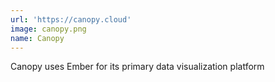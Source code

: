 ```yaml
---
url: 'https://canopy.cloud'
image: canopy.png
name: Canopy
---
```

Canopy uses Ember for its primary data visualization platform